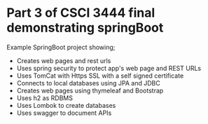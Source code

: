 # Part 3 of CSCI 3444 final demonstrating springBoot
Example SpringBoot project showing;
- Creates web pages and rest urls
- Uses spring security to protect app's web page and REST URLs
- Uses TomCat with Https SSL with a self signed certificate
- Connects to local databases using JPA and JDBC
- Creates web pages using thymeleaf and Bootstrap
- Uses h2 as RDBMS
- Uses Lombok to create databases
- Uses swagger to document APIs


